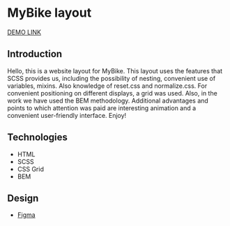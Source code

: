 # MyBike layout
[DEMO LINK](https://anastasia4sik.github.io/BIKE-landing/)

## Introduction
Hello, this is a website layout for MyBike. This layout uses the features that SCSS provides us, including the possibility of nesting, convenient use of variables, mixins. Also knowledge of reset.css and normalize.css. For convenient positioning on different displays, a grid was used. Also, in the work we have used the BEM methodology. Additional advantages and points to which attention was paid are interesting animation and a convenient user-friendly interface. Enjoy!

## Technologies
* HTML
* SCSS
* CSS Grid
* BEM

## Design
* [Figma](https://www.figma.com/file/NZQAIydtHo5QkINyGLHNcq/BIKE-New-Version?node-id=0%3A1&t=qg0cd7qu7eA0JhED-0)

